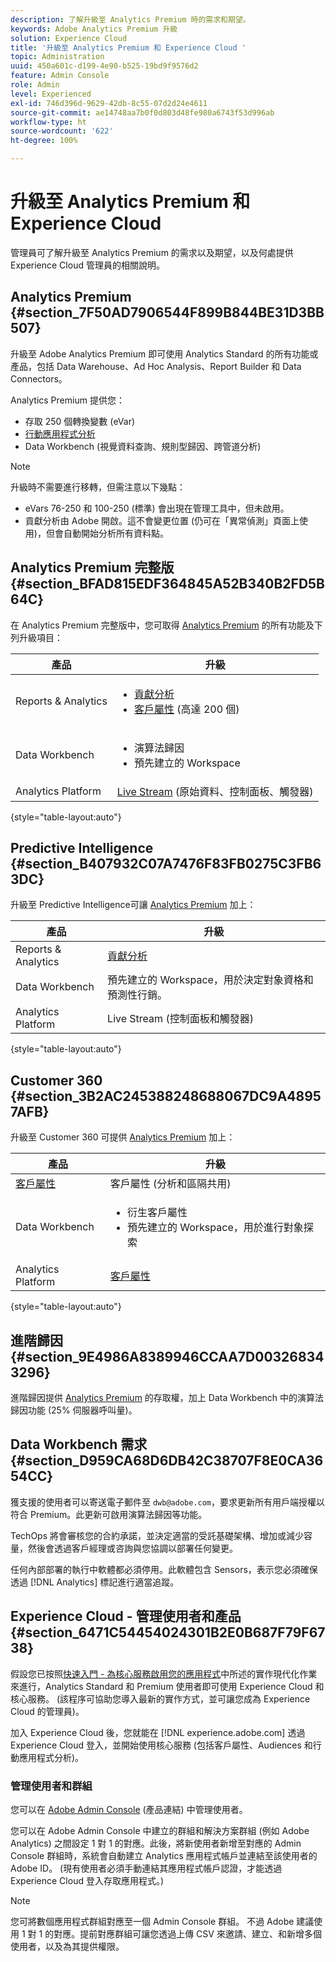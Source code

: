 ```yaml
---
description: 了解升級至 Analytics Premium 時的需求和期望。
keywords: Adobe Analytics Premium 升級
solution: Experience Cloud
title: '升級至 Analytics Premium 和 Experience Cloud '
topic: Administration
uuid: 450a601c-d199-4e90-b525-19bd9f9576d2
feature: Admin Console
role: Admin
level: Experienced
exl-id: 746d396d-9629-42db-8c55-07d2d24e4611
source-git-commit: ae14748aa7b0f0d803d48fe980a6743f53d996ab
workflow-type: ht
source-wordcount: '622'
ht-degree: 100%

---
```


# 升級至 Analytics Premium 和 Experience Cloud

管理員可了解升級至 Analytics Premium 的需求以及期望，以及何處提供 Experience Cloud 管理員的相關說明。

## Analytics Premium {#section_7F50AD7906544F899B844BE31D3BB507}

升級至 Adobe Analytics Premium 即可使用 Analytics Standard 的所有功能或產品，包括 Data Warehouse、Ad Hoc Analysis、Report Builder 和 Data Connectors。

Analytics Premium 提供您：

* 存取 250 個轉換變數 (eVar)
* [行動應用程式分析](https://experienceleague.adobe.com/docs/mobile-services/using/home.html?lang=zh-Hant)
* Data Workbench (視覺資料查詢、規則型歸因、跨管道分析)

>[!NOTE]
>
>升級時不需要進行移轉，但需注意以下幾點：
>
>* eVars 76-250 和 100-250 (標準) 會出現在管理工具中，但未啟用。
>* 貢獻分析由 Adobe 開啟。這不會變更位置 (仍可在「異常偵測」頁面上使用)，但會自動開始分析所有資料點。


## Analytics Premium 完整版 {#section_BFAD815EDF364845A52B340B2FD5B64C}

在 Analytics Premium 完整版中，您可取得 [Analytics Premium](upgrade-to-analytics-premium.md#section_7F50AD7906544F899B844BE31D3BB507) 的所有功能及下列升級項目：

| 產品 | 升級 |
|--- |--- |
| Reports &amp; Analytics | <ul><li>[貢獻分析](https://experienceleague.adobe.com/docs/analytics/analyze/analysis-workspace/virtual-analyst/contribution-analysis/ca-tokens.html?lang=zh-Hant)</li><li>[客戶屬性](attributes.md#concept_ACFEE7C8B8E94875BA0825CDF4913AF1) (高達 200 個)</li></ul> |
| Data Workbench | <ul><li>演算法歸因</li><li>預先建立的 Workspace</li></ul> |
| Analytics Platform | [Live Stream](https://github.com/AdobeDocs/analytics-1.4-apis/blob/master/docs/live-stream-api/index.md) (原始資料、控制面板、觸發器) |

{style=&quot;table-layout:auto&quot;}

## Predictive Intelligence {#section_B407932C07A7476F83FB0275C3FB63DC}

升級至 Predictive Intelligence可讓 [Analytics Premium](upgrade-to-analytics-premium.md#section_7F50AD7906544F899B844BE31D3BB507) 加上：

| 產品 | 升級 |
|---|---|
| Reports &amp; Analytics | [貢獻分析](https://experienceleague.adobe.com/docs/analytics/analyze/analysis-workspace/virtual-analyst/contribution-analysis/ca-tokens.html?lang=zh-Hant) |
| Data Workbench | 預先建立的 Workspace，用於決定對象資格和預測性行銷。 |
| Analytics Platform | Live Stream (控制面板和觸發器) |

{style=&quot;table-layout:auto&quot;}

## Customer 360 {#section_3B2AC245388248688067DC9A48957AFB}

升級至 Customer 360 可提供 [Analytics Premium](upgrade-to-analytics-premium.md#section_7F50AD7906544F899B844BE31D3BB507) 加上：

| 產品 | 升級 |
|--- |--- |
| [客戶屬性](attributes.md) | 客戶屬性 (分析和區隔共用) |
| Data Workbench | <ul><li>衍生客戶屬性</li><li>預先建立的 Workspace，用於進行對象探索</li></ul> |
| Analytics Platform | [客戶屬性](attributes.md) |

{style=&quot;table-layout:auto&quot;}

## 進階歸因 {#section_9E4986A8389946CCAA7D003268343296}

進階歸因提供 [Analytics Premium](upgrade-to-analytics-premium.md#section_7F50AD7906544F899B844BE31D3BB507) 的存取權，加上 Data Workbench 中的演算法歸因功能 (25% 伺服器呼叫量)。

## Data Workbench 需求 {#section_D959CA68D6DB42C38707F8E0CA3654CC}

獲支援的使用者可以寄送電子郵件至 `dwb@adobe.com`，要求更新所有用戶端授權以符合 Premium。此更新可啟用演算法歸因等功能。

TechOps 將會審核您的合約承諾，並決定適當的受託基礎架構、增加或減少容量，然後會透過客戶經理或咨詢與您協調以部署任何變更。

任何內部部署的執行中軟體都必須停用。此軟體包含 Sensors，表示您必須確保透過 [!DNL Analytics] 標記進行適當追蹤。

## Experience Cloud - 管理使用者和產品 {#section_6471C54454024301B2E0B687F79F6738}

假設您已按照[快速入門 - 為核心服務啟用您的應用程式](core-services.md#concept_07ED1D5C64234E77976E6D572E78FB9C)中所述的實作現代化作業來進行，Analytics Standard 和 Premium 使用者即可使用 Experience Cloud 和核心服務。 (該程序可協助您導入最新的實作方式，並可讓您成為 Experience Cloud 的管理員)。

加入 Experience Cloud 後，您就能在 [!DNL experience.adobe.com] 透過 Experience Cloud 登入，並開始使用核心服務 (包括客戶屬性、Audiences 和行動應用程式分析)。

### 管理使用者和群組

您可以在 [Adobe Admin Console](https://helpx.adobe.com/tw/enterprise/using/admin-console.html) (產品連結) 中管理使用者。

您可以在 Adobe Admin Console 中建立的群組和解決方案群組 (例如 Adobe Analytics) 之間設定 1 對 1 的對應。此後，將新使用者新增至對應的 Admin Console 群組時，系統會自動建立 Analytics 應用程式帳戶並連結至該使用者的 Adobe ID。 (現有使用者必須手動連結其應用程式帳戶認證，才能透過 Experience Cloud 登入存取應用程式。)

>[!NOTE]
>
>您可將數個應用程式群組對應至一個 Admin Console 群組。 不過 Adobe 建議使用 1 對 1 的對應。提前對應群組可讓您透過上傳 CSV 來邀請、建立、和新增多個使用者，以及為其提供權限。
